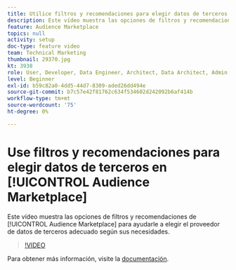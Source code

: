 ```yaml
---
title: Utilice filtros y recomendaciones para elegir datos de terceros en Audience Marketplace
description: Este vídeo muestra las opciones de filtros y recomendaciones del Audience Marketplace para ayudarle a elegir el proveedor de datos de terceros adecuado para sus necesidades.
feature: Audience Marketplace
topics: null
activity: setup
doc-type: feature video
team: Technical Marketing
thumbnail: 29370.jpg
kt: 3938
role: User, Developer, Data Engineer, Architect, Data Architect, Admin, Leader
level: Beginner
exl-id: b59c82a0-4dd5-44d7-8309-aded26dd494e
source-git-commit: b7c57e42f81762c634f534602d242092b6af414b
workflow-type: tm+mt
source-wordcount: '75'
ht-degree: 0%

---
```


# Use filtros y recomendaciones para elegir datos de terceros en [!UICONTROL Audience Marketplace]

Este vídeo muestra las opciones de filtros y recomendaciones de [!UICONTROL Audience Marketplace] para ayudarle a elegir el proveedor de datos de terceros adecuado según sus necesidades.

>[!VIDEO](https://video.tv.adobe.com/v/29370/?quality=12)

Para obtener más información, visite la [documentación](https://experienceleague.adobe.com/docs/audience-manager/user-guide/features/audience-marketplace/audience-marketplace-for-data-buyers/marketplace-data-buyers.html).
